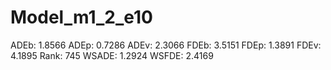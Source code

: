 # Model_m1_2_e10

ADEb: 1.8566
ADEp: 0.7286
ADEv: 2.3066
FDEb: 3.5151
FDEp: 1.3891
FDEv: 4.1895
Rank: 745
WSADE: 1.2924
WSFDE: 2.4169